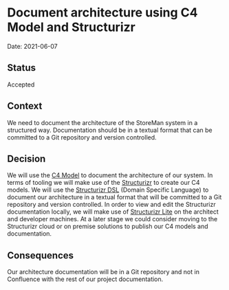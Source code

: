 # Document architecture using C4 Model and Structurizr

Date: 2021-06-07

## Status

Accepted

## Context

We need to document the architecture of the StoreMan system in a structured way.
Documentation should be in a textual format that can be committed to a Git repository and version controlled.

## Decision

We will use the [C4 Model](https://c4model.com/) to document the architecture of our system.
In terms of tooling we will make use of the [Structurizr](https://structurizr.com/) to create our C4 models.
We will use the [Structurizr DSL](https://github.com/structurizr/dsl) (Domain Specific Language) to document our architecture in a textual format that will be committed to a Git repository and version controlled.
In order to view and edit the Structurizr documentation locally, we will make use of [Structurizr Lite](https://github.com/structurizr/lite) on the architect and developer machines.
At a later stage we could consider moving to the Structurizr cloud or on premise solutions to publish our C4 models and documentation.

## Consequences
Our architecture documentation will be in a Git repository and not in Confluence with the rest of our project documentation.
